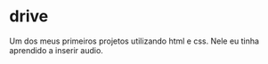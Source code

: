 # drive
 Um dos meus primeiros projetos utilizando html e css. Nele eu tinha aprendido a inserir audio.
